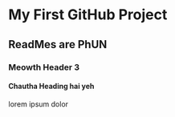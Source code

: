 # My First GitHub Project

## ReadMes are PhUN

### Meowth Header 3

#### Chautha Heading hai yeh

lorem ipsum dolor
